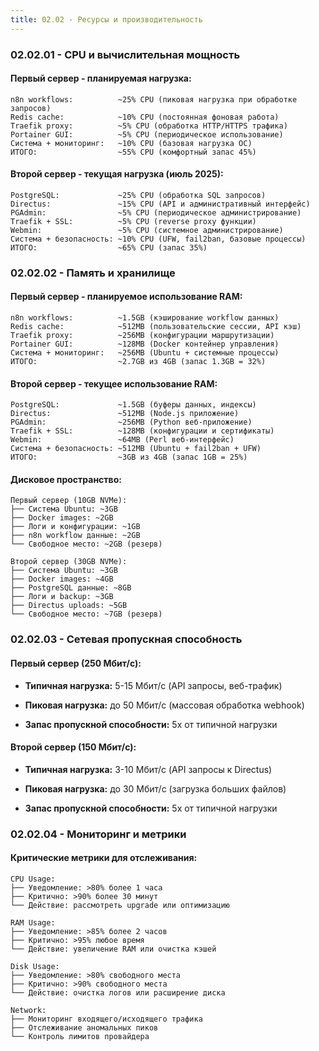 ```yaml
---
title: 02.02 - Ресурсы и производительность
---
```


### 02\.02.01 - CPU и вычислительная мощность

#### Первый сервер - планируемая нагрузка:

```
n8n workflows:          ~25% CPU (пиковая нагрузка при обработке запросов)
Redis cache:            ~10% CPU (постоянная фоновая работа)
Traefik proxy:          ~5% CPU (обработка HTTP/HTTPS трафика)
Portainer GUI:          ~5% CPU (периодическое использование)
Система + мониторинг:   ~10% CPU (базовая нагрузка ОС)
ИТОГО:                  ~55% CPU (комфортный запас 45%)
```

#### Второй сервер - текущая нагрузка (июль 2025):

```
PostgreSQL:             ~25% CPU (обработка SQL запросов)
Directus:               ~15% CPU (API и административный интерфейс)
PGAdmin:                ~5% CPU (периодическое администрирование)
Traefik + SSL:          ~5% CPU (reverse proxy функции)
Webmin:                 ~5% CPU (системное администрирование)
Система + безопасность: ~10% CPU (UFW, fail2ban, базовые процессы)
ИТОГО:                  ~65% CPU (запас 35%)
```

### 02\.02.02 - Память и хранилище

#### Первый сервер - планируемое использование RAM:

```
n8n workflows:          ~1.5GB (кэширование workflow данных)
Redis cache:            ~512MB (пользовательские сессии, API кэш)
Traefik proxy:          ~256MB (конфигурации маршрутизации)
Portainer GUI:          ~128MB (Docker контейнер управления)
Система + мониторинг:   ~256MB (Ubuntu + системные процессы)
ИТОГО:                  ~2.7GB из 4GB (запас 1.3GB = 32%)
```

#### Второй сервер - текущее использование RAM:

```
PostgreSQL:             ~1.5GB (буферы данных, индексы)
Directus:               ~512MB (Node.js приложение)
PGAdmin:                ~256MB (Python веб-приложение)
Traefik + SSL:          ~128MB (конфигурации и сертификаты)
Webmin:                 ~64MB (Perl веб-интерфейс)
Система + безопасность: ~512MB (Ubuntu + fail2ban + UFW)
ИТОГО:                  ~3GB из 4GB (запас 1GB = 25%)
```

#### Дисковое пространство:

```
Первый сервер (10GB NVMe):
├── Система Ubuntu: ~3GB
├── Docker images: ~2GB
├── Логи и конфигурации: ~1GB
├── n8n workflow данные: ~2GB
└── Свободное место: ~2GB (резерв)

Второй сервер (30GB NVMe):
├── Система Ubuntu: ~3GB
├── Docker images: ~4GB
├── PostgreSQL данные: ~8GB
├── Логи и backup: ~3GB
├── Directus uploads: ~5GB
└── Свободное место: ~7GB (резерв)
```

### 02\.02.03 - Сетевая пропускная способность

#### Первый сервер (250 Мбит/с):

-  **Типичная нагрузка:** 5-15 Мбит/с (API запросы, веб-трафик)

-  **Пиковая нагрузка:** до 50 Мбит/с (массовая обработка webhook)

-  **Запас пропускной способности:** 5x от типичной нагрузки

#### Второй сервер (150 Мбит/с):

-  **Типичная нагрузка:** 3-10 Мбит/с (API запросы к Directus)

-  **Пиковая нагрузка:** до 30 Мбит/с (загрузка больших файлов)

-  **Запас пропускной способности:** 5x от типичной нагрузки

### 02\.02.04 - Мониторинг и метрики

#### Критические метрики для отслеживания:

```
CPU Usage:
├── Уведомление: >80% более 1 часа
├── Критично: >90% более 30 минут
└── Действие: рассмотреть upgrade или оптимизацию

RAM Usage:
├── Уведомление: >85% более 2 часов
├── Критично: >95% любое время
└── Действие: увеличение RAM или очистка кэшей

Disk Usage:
├── Уведомление: >80% свободного места
├── Критично: >90% свободного места
└── Действие: очистка логов или расширение диска

Network:
├── Мониторинг входящего/исходящего трафика
├── Отслеживание аномальных пиков
└── Контроль лимитов провайдера
```